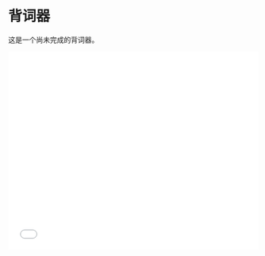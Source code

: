 # 背词器

这是一个尚未完成的背词器。

<iframe src="/pages/reciter.html" scrolling="no" border="0" frameborder="no" framespacing="0" allowfullscreen="true" width="100%" height="400" ></iframe>